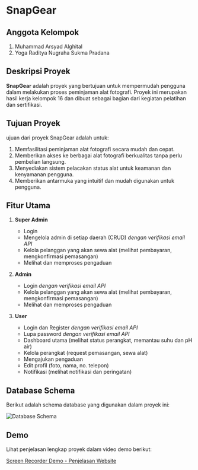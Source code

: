 # SnapGear

## Anggota Kelompok
1. Muhammad Arsyad Alghital
2. Yoga Raditya Nugraha Sukma Pradana

## Deskripsi Proyek
**SnapGear** adalah proyek yang bertujuan untuk mempermudah pengguna dalam melakukan proses peminjaman alat fotografi. Proyek ini merupakan hasil kerja kelompok 16 dan dibuat sebagai bagian dari kegiatan pelatihan dan sertifikasi.

## Tujuan Proyek
ujuan dari proyek SnapGear adalah untuk:
1. Memfasilitasi peminjaman alat fotografi secara mudah dan cepat.
2. Memberikan akses ke berbagai alat fotografi berkualitas tanpa perlu pembelian langsung.
3. Menyediakan sistem pelacakan status alat untuk keamanan dan kenyamanan pengguna.
4. Memberikan antarmuka yang intuitif dan mudah digunakan untuk pengguna.

## Fitur Utama
1. **Super Admin**
   - Login
   - Mengelola admin di setiap daerah (CRUD) *dengan verifikasi email API*
   - Kelola pelanggan yang akan sewa alat (melihat pembayaran, mengkonfirmasi pemasangan)
   - Melihat dan memproses pengaduan

2. **Admin**
   - Login *dengan verifikasi email API*
   - Kelola pelanggan yang akan sewa alat (melihat pembayaran, mengkonfirmasi pemasangan)
   - Melihat dan memproses pengaduan

3. **User**
   - Login dan Register *dengan verifikasi email API*
   - Lupa password *dengan verifikasi email API*
   - Dashboard utama (melihat status perangkat, memantau suhu dan pH air)
   - Kelola perangkat (request pemasangan, sewa alat)
   - Mengajukan pengaduan
   - Edit profil (foto, nama, no. telepon)
   - Notifikasi (melihat notifikasi dan peringatan)

## Database Schema
Berikut adalah schema database yang digunakan dalam proyek ini:

![Database Schema](https://drive.google.com/file/d/10UPNFa9TkvlJiGvoQNo5ftG5p_Ah7chA/view?usp=sharing)

## Demo
Lihat penjelasan lengkap proyek dalam video demo berikut:

[Screen Recorder Demo - Penjelasan Website](link-video-demo)


